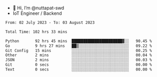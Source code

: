 - 👋 Hi, I’m @nuttapat-swd
- IoT Engineer / Backend

<!--START_SECTION:waka-->

```txt
From: 02 July 2023 - To: 03 August 2023

Total Time: 102 hrs 33 mins

Python       92 hrs 45 mins  ██████████████████████▓░░   90.45 %
Go           9 hrs 27 mins   ██▒░░░░░░░░░░░░░░░░░░░░░░   09.22 %
Git Config   15 mins         ░░░░░░░░░░░░░░░░░░░░░░░░░   00.25 %
Other        2 mins          ░░░░░░░░░░░░░░░░░░░░░░░░░   00.04 %
JSON         2 mins          ░░░░░░░░░░░░░░░░░░░░░░░░░   00.03 %
Git          0 secs          ░░░░░░░░░░░░░░░░░░░░░░░░░   00.00 %
Text         0 secs          ░░░░░░░░░░░░░░░░░░░░░░░░░   00.00 %
```

<!--END_SECTION:waka-->
